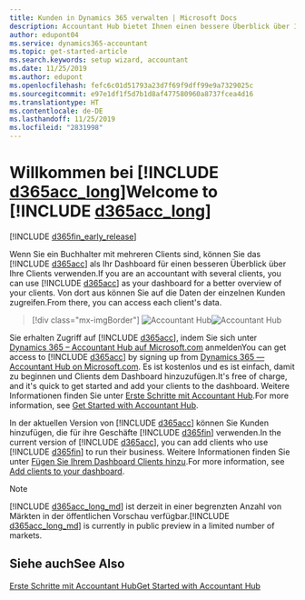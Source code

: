 ```yaml
---
title: Kunden in Dynamics 365 verwalten | Microsoft Docs
description: Accountant Hub bietet Ihnen einen bessere Überblick über Ihre Kunden, sodass Sie ganz einfach zwischen Kunden wechseln können.
author: edupont04
ms.service: dynamics365-accountant
ms.topic: get-started-article
ms.search.keywords: setup wizard, accountant
ms.date: 11/25/2019
ms.author: edupont
ms.openlocfilehash: fefc6c01d51793a23d7f69f9dff99e9a7329025c
ms.sourcegitcommit: e97e1df1f5d7b1d8af477580960a8737fcea4d16
ms.translationtype: HT
ms.contentlocale: de-DE
ms.lasthandoff: 11/25/2019
ms.locfileid: "2831998"
---
```

# <a name="welcome-to-include-d365acc_longincludesd365acc_long_mdmd"></a><span data-ttu-id="1c71e-103">Willkommen bei [!INCLUDE [d365acc_long](includes/d365acc_long_md.md)]</span><span class="sxs-lookup"><span data-stu-id="1c71e-103">Welcome to [!INCLUDE [d365acc_long](includes/d365acc_long_md.md)]</span></span>
[!INCLUDE [d365fin_early_release](includes/d365fin_early_release.md.md)]

<span data-ttu-id="1c71e-104">Wenn Sie ein Buchhalter mit mehreren Clients sind, können Sie das [!INCLUDE [d365acc](includes/d365acc_md.md)] als Ihr Dashboard für einen besseren Überblick über Ihre Clients verwenden.</span><span class="sxs-lookup"><span data-stu-id="1c71e-104">If you are an accountant with several clients, you can use [!INCLUDE [d365acc](includes/d365acc_md.md)] as your dashboard for a better overview of your clients.</span></span> <span data-ttu-id="1c71e-105">Von dort aus können Sie auf die Daten der einzelnen Kunden zugreifen.</span><span class="sxs-lookup"><span data-stu-id="1c71e-105">From there, you can access each client's data.</span></span>  

> [!div class="mx-imgBorder"]
> <span data-ttu-id="1c71e-106">![Accountant Hub](./media/accountant-get-started/accountant-dashboard.png)</span><span class="sxs-lookup"><span data-stu-id="1c71e-106">![Accountant Hub](./media/accountant-get-started/accountant-dashboard.png)</span></span>

<span data-ttu-id="1c71e-107">Sie erhalten Zugriff auf [!INCLUDE [d365acc](includes/d365acc_md.md)], indem Sie sich unter [Dynamics 365 – Accountant Hub auf Microsoft.com](https://www.microsoft.com/en-us/dynamics365/financial-insights-for-accountants) anmelden</span><span class="sxs-lookup"><span data-stu-id="1c71e-107">You can get access to [!INCLUDE [d365acc](includes/d365acc_md.md)] by signing up from [Dynamics 365 — Accountant Hub on Microsoft.com](https://www.microsoft.com/en-us/dynamics365/financial-insights-for-accountants).</span></span> <span data-ttu-id="1c71e-108">Es ist kostenlos und es ist einfach, damit zu beginnen und Clients dem Dashboard hinzuzufügen.</span><span class="sxs-lookup"><span data-stu-id="1c71e-108">It's free of charge, and it's quick to get started and add your clients to the dashboard.</span></span> <span data-ttu-id="1c71e-109">Weitere Informationen finden Sie unter [Erste Schritte mit Accountant Hub](get-started.md).</span><span class="sxs-lookup"><span data-stu-id="1c71e-109">For more information, see [Get Started with Accountant Hub](get-started.md).</span></span>  

<span data-ttu-id="1c71e-110">In der aktuellen Version von [!INCLUDE [d365acc](includes/d365acc_md.md)] können Sie Kunden hinzufügen, die für ihre Geschäfte [!INCLUDE [d365fin](includes/d365fin_long_md.md)] verwenden.</span><span class="sxs-lookup"><span data-stu-id="1c71e-110">In the current version of [!INCLUDE [d365acc](includes/d365acc_md.md)], you can add clients who use [!INCLUDE [d365fin](includes/d365fin_long_md.md)] to run their business.</span></span> <span data-ttu-id="1c71e-111">Weitere Informationen finden Sie unter [Fügen Sie Ihrem Dashboard Clients hinzu](add-client.md).</span><span class="sxs-lookup"><span data-stu-id="1c71e-111">For more information, see [Add clients to your dashboard](add-client.md).</span></span>  

> [!NOTE]
> <span data-ttu-id="1c71e-112">[!INCLUDE [d365acc_long_md](includes/d365acc_long_md.md)] ist derzeit in einer begrenzten Anzahl von Märkten in der öffentlichen Vorschau verfügbar.</span><span class="sxs-lookup"><span data-stu-id="1c71e-112">[!INCLUDE [d365acc_long_md](includes/d365acc_long_md.md)] is currently in public preview in a limited number of markets.</span></span>

## <a name="see-also"></a><span data-ttu-id="1c71e-113">Siehe auch</span><span class="sxs-lookup"><span data-stu-id="1c71e-113">See Also</span></span>
[<span data-ttu-id="1c71e-114">Erste Schritte mit Accountant Hub</span><span class="sxs-lookup"><span data-stu-id="1c71e-114">Get Started with Accountant Hub</span></span>](get-started.md)  

